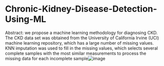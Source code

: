 # Chronic-Kidney-Disease-Detection-Using-ML
Abstract:
we propose a machine learning methodology for diagnosing CKD. The CKD data set was obtained from the University of California Irvine (UCI) machine learning repository, which has a large number of missing values. KNN imputation was used to fill in the missing values, which selects several complete samples with the most similar measurements to process the missing data for each incomplete sample![image](https://github.com/Anjanakp72/Chronic-Kidney-Disease-Detection-Using-ML/assets/92908795/e02c8ba5-8ec7-485b-82ac-be1979297ab7)
